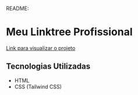 README:
# Meu Linktree Profissional



<p align="left"><a href="">Link para visualizar o projeto</a></p>

## Tecnologias Utilizadas

- HTML
- CSS (Tailwind CSS)